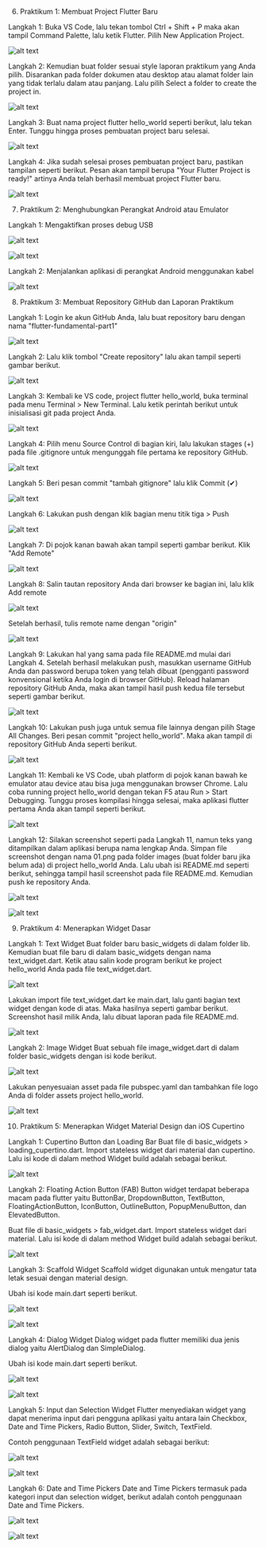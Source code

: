 6. Praktikum 1: Membuat Project Flutter Baru

Langkah 1:
Buka VS Code, lalu tekan tombol Ctrl + Shift + P maka akan tampil Command Palette, lalu ketik Flutter. Pilih New Application Project.

![alt text](image.png)

Langkah 2:
Kemudian buat folder sesuai style laporan praktikum yang Anda pilih. Disarankan pada folder dokumen atau desktop atau alamat folder lain yang tidak terlalu dalam atau panjang. Lalu pilih Select a folder to create the project in.

![alt text](image-1.png)

Langkah 3:
Buat nama project flutter hello_world seperti berikut, lalu tekan Enter. Tunggu hingga proses pembuatan project baru selesai.

![alt text](image-2.png)

Langkah 4:
Jika sudah selesai proses pembuatan project baru, pastikan tampilan seperti berikut. Pesan akan tampil berupa "Your Flutter Project is ready!" artinya Anda telah berhasil membuat project Flutter baru.

![alt text](image-3.png)

7. Praktikum 2: Menghubungkan Perangkat Android atau Emulator

Langkah 1:
Mengaktifkan proses debug USB

![alt text](image-5.png)

![alt text](image-4.png)

Langkah 2:
Menjalankan aplikasi di perangkat Android menggunakan kabel

![alt text](image-29.png)

8. Praktikum 3: Membuat Repository GitHub dan Laporan Praktikum

Langkah 1:
Login ke akun GitHub Anda, lalu buat repository baru dengan nama "flutter-fundamental-part1"

![alt text](image-6.png)

Langkah 2:
Lalu klik tombol "Create repository" lalu akan tampil seperti gambar berikut.

![alt text](image-7.png)

Langkah 3:
Kembali ke VS code, project flutter hello_world, buka terminal pada menu Terminal > New Terminal. Lalu ketik perintah berikut untuk inisialisasi git pada project Anda.

![alt text](image-8.png)

Langkah 4:
Pilih menu Source Control di bagian kiri, lalu lakukan stages (+) pada file .gitignore untuk mengunggah file pertama ke repository GitHub.

![alt text](image-9.png)

Langkah 5:
Beri pesan commit "tambah gitignore" lalu klik Commit (✔)

![alt text](image-10.png)

Langkah 6:
Lakukan push dengan klik bagian menu titik tiga > Push

![alt text](image-11.png)

Langkah 7:
Di pojok kanan bawah akan tampil seperti gambar berikut. Klik "Add Remote"

![alt text](image-12.png)

Langkah 8:
Salin tautan repository Anda dari browser ke bagian ini, lalu klik Add remote

![alt text](image-13.png)

Setelah berhasil, tulis remote name dengan "origin"

![alt text](image-14.png)

Langkah 9:
Lakukan hal yang sama pada file README.md mulai dari Langkah 4. Setelah berhasil melakukan push, masukkan username GitHub Anda dan password berupa token yang telah dibuat (pengganti password konvensional ketika Anda login di browser GitHub). Reload halaman repository GitHub Anda, maka akan tampil hasil push kedua file tersebut seperti gambar berikut.

![alt text](image-15.png)

Langkah 10:
Lakukan push juga untuk semua file lainnya dengan pilih Stage All Changes. Beri pesan commit "project hello_world". Maka akan tampil di repository GitHub Anda seperti berikut.

![alt text](image-16.png)

Langkah 11:
Kembali ke VS Code, ubah platform di pojok kanan bawah ke emulator atau device atau bisa juga menggunakan browser Chrome. Lalu coba running project hello_world dengan tekan F5 atau Run > Start Debugging. Tunggu proses kompilasi hingga selesai, maka aplikasi flutter pertama Anda akan tampil seperti berikut.

![alt text](image-17.png)

Langkah 12:
Silakan screenshot seperti pada Langkah 11, namun teks yang ditampilkan dalam aplikasi berupa nama lengkap Anda. Simpan file screenshot dengan nama 01.png pada folder images (buat folder baru jika belum ada) di project hello_world Anda. Lalu ubah isi README.md seperti berikut, sehingga tampil hasil screenshot pada file README.md. Kemudian push ke repository Anda.

![alt text](image/01.png)

![alt text](image-18.png)

9. Praktikum 4: Menerapkan Widget Dasar

Langkah 1: Text Widget
Buat folder baru basic_widgets di dalam folder lib. Kemudian buat file baru di dalam basic_widgets dengan nama text_widget.dart. Ketik atau salin kode program berikut ke project hello_world Anda pada file text_widget.dart.

![alt text](image-19.png)

Lakukan import file text_widget.dart ke main.dart, lalu ganti bagian text widget dengan kode di atas. Maka hasilnya seperti gambar berikut. Screenshot hasil milik Anda, lalu dibuat laporan pada file README.md.

![alt text](image-22.png)

Langkah 2: Image Widget
Buat sebuah file image_widget.dart di dalam folder basic_widgets dengan isi kode berikut.

![alt text](image-21.png)

Lakukan penyesuaian asset pada file pubspec.yaml dan tambahkan file logo Anda di folder assets project hello_world.

![alt text](image-23.png)

10. Praktikum 5: Menerapkan Widget Material Design dan iOS Cupertino

Langkah 1: Cupertino Button dan Loading Bar
Buat file di basic_widgets > loading_cupertino.dart. Import stateless widget dari material dan cupertino. Lalu isi kode di dalam method Widget build adalah sebagai berikut.

![alt text](image-24.png)

Langkah 2: Floating Action Button (FAB)
Button widget terdapat beberapa macam pada flutter yaitu ButtonBar, DropdownButton, TextButton, FloatingActionButton, IconButton, OutlineButton, PopupMenuButton, dan ElevatedButton.

Buat file di basic_widgets > fab_widget.dart. Import stateless widget dari material. Lalu isi kode di dalam method Widget build adalah sebagai berikut.

![alt text](image-25.png)

Langkah 3: Scaffold Widget
Scaffold widget digunakan untuk mengatur tata letak sesuai dengan material design.

Ubah isi kode main.dart seperti berikut.

![alt text](image-26.png)

![alt text](image-27.png)

Langkah 4: Dialog Widget
Dialog widget pada flutter memiliki dua jenis dialog yaitu AlertDialog dan SimpleDialog.

Ubah isi kode main.dart seperti berikut.

![alt text](image-28.png)

![alt text](image-32.png)

Langkah 5: Input dan Selection Widget
Flutter menyediakan widget yang dapat menerima input dari pengguna aplikasi yaitu antara lain Checkbox, Date and Time Pickers, Radio Button, Slider, Switch, TextField.

Contoh penggunaan TextField widget adalah sebagai berikut:

![alt text](image-30.png)

![alt text](image-33.png)

Langkah 6: Date and Time Pickers
Date and Time Pickers termasuk pada kategori input dan selection widget, berikut adalah contoh penggunaan Date and Time Pickers.

![alt text](image-31.png)

![alt text](image-34.png)

